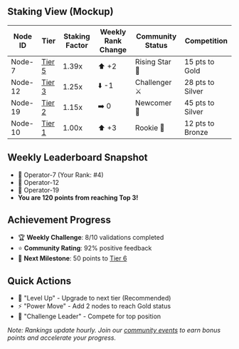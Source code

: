 ## Staking View (Mockup)

| Node ID | Tier | Staking Factor | Weekly Rank Change | Community Status | Competition |
|---------|------|----------------|-------------------|------------------|-------------|
| Node-7 | [Tier 5](/docs/onboarding/tiers/ln1.md) | 1.39x | ⬆️ +2 | Rising Star 🌟 | 15 pts to Gold |
| Node-12 | [Tier 3](/docs/onboarding/tiers/ln1.md) | 1.25x | ⬇️ -1 | Challenger ⚔️ | 28 pts to Silver |
| Node-19 | [Tier 2](/docs/onboarding/tiers/ln1.md) | 1.15x | ➡️ 0 | Newcomer 🌱 | 45 pts to Silver |
| Node-10 | [Tier 1](/docs/onboarding/tiers/ln1.md) | 1.00x | ⬆️ +3 | Rookie 🎯 | 12 pts to Bronze |

## Weekly Leaderboard Snapshot
- 🥇 Operator-7 (Your Rank: #4)
- 🥈 Operator-12
- 🥉 Operator-19
- **You are 120 points from reaching Top 3!**

## Achievement Progress
- 🏆 **Weekly Challenge**: 8/10 validations completed
- ⭐ **Community Rating**: 92% positive feedback
- 🎯 **Next Milestone**: 50 points to [Tier 6](/docs/onboarding/tiers/ln2.md)

## Quick Actions
- 🚀 "Level Up" - Upgrade to next tier (Recommended)
- ⚡ "Power Move" - Add 2 nodes to reach Gold status
- 💪 "Challenge Leader" - Compete for top position

*Note: Rankings update hourly. Join our [community events](/docs/onboarding/events.md) to earn bonus points and accelerate your progress.*

